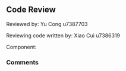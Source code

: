 ## Code Review

Reviewed by: Yu Cong u7387703

Reviewing code written by: Xiao Cui u7386319

Component: <the component being reviewed>

### Comments 

<write your comments here>


